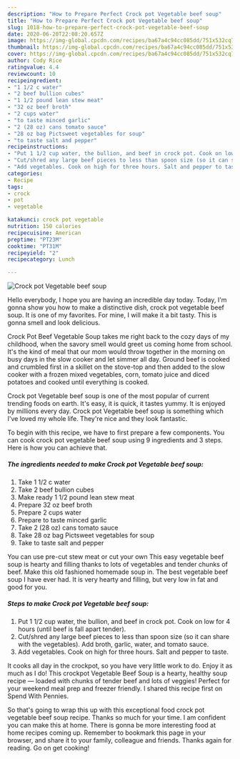 ```yaml
---
description: "How to Prepare Perfect Crock pot Vegetable beef soup"
title: "How to Prepare Perfect Crock pot Vegetable beef soup"
slug: 1018-how-to-prepare-perfect-crock-pot-vegetable-beef-soup
date: 2020-06-20T22:08:20.657Z
image: https://img-global.cpcdn.com/recipes/ba67a4c94cc085dd/751x532cq70/crock-pot-vegetable-beef-soup-recipe-main-photo.jpg
thumbnail: https://img-global.cpcdn.com/recipes/ba67a4c94cc085dd/751x532cq70/crock-pot-vegetable-beef-soup-recipe-main-photo.jpg
cover: https://img-global.cpcdn.com/recipes/ba67a4c94cc085dd/751x532cq70/crock-pot-vegetable-beef-soup-recipe-main-photo.jpg
author: Cody Rice
ratingvalue: 4.4
reviewcount: 10
recipeingredient:
- "1 1/2 c water"
- "2 beef bullion cubes"
- "1 1/2 pound lean stew meat"
- "32 oz beef broth"
- "2 cups water"
- "to taste minced garlic"
- "2 (28 oz) cans tomato sauce"
- "28 oz bag Pictsweet vegetables for soup"
- "to taste salt and pepper"
recipeinstructions:
- "Put 1 1/2 cup water, the bullion, and beef in crock pot. Cook on low for 4 hours (until beef is fall apart tender)."
- "Cut/shred any large beef pieces to less than spoon size (so it can share with the vegetables).  Add broth, garlic, water, and tomato sauce."
- "Add vegetables. Cook on high for three hours. Salt and pepper to taste."
categories:
- Recipe
tags:
- crock
- pot
- vegetable

katakunci: crock pot vegetable 
nutrition: 150 calories
recipecuisine: American
preptime: "PT23M"
cooktime: "PT31M"
recipeyield: "2"
recipecategory: Lunch

---
```



![Crock pot Vegetable beef soup](https://img-global.cpcdn.com/recipes/ba67a4c94cc085dd/751x532cq70/crock-pot-vegetable-beef-soup-recipe-main-photo.jpg)

Hello everybody, I hope you are having an incredible day today. Today, I'm gonna show you how to make a distinctive dish, crock pot vegetable beef soup. It is one of my favorites. For mine, I will make it a bit tasty. This is gonna smell and look delicious.

Crock Pot Beef Vegetable Soup takes me right back to the cozy days of my childhood, when the savory smell would greet us coming home from school. It&#39;s the kind of meal that our mom would throw together in the morning on busy days in the slow cooker and let simmer all day. Ground beef is cooked and crumbled first in a skillet on the stove-top and then added to the slow cooker with a frozen mixed vegetables, corn, tomato juice and diced potatoes and cooked until everything is cooked.

Crock pot Vegetable beef soup is one of the most popular of current trending foods on earth. It's easy, it is quick, it tastes yummy. It is enjoyed by millions every day. Crock pot Vegetable beef soup is something which I've loved my whole life. They're nice and they look fantastic.


To begin with this recipe, we have to first prepare a few components. You can cook crock pot vegetable beef soup using 9 ingredients and 3 steps. Here is how you can achieve that.

<!--inarticleads1-->

##### The ingredients needed to make Crock pot Vegetable beef soup:

1. Take 1 1/2 c water
1. Take 2 beef bullion cubes
1. Make ready 1 1/2 pound lean stew meat
1. Prepare 32 oz beef broth
1. Prepare 2 cups water
1. Prepare to taste minced garlic
1. Take 2 (28 oz) cans tomato sauce
1. Take 28 oz bag Pictsweet vegetables for soup
1. Take to taste salt and pepper


You can use pre-cut stew meat or cut your own This easy vegetable beef soup is hearty and filling thanks to lots of vegetables and tender chunks of beef. Make this old fashioned homemade soup in. The best vegetable beef soup I have ever had. It is very hearty and filling, but very low in fat and good for you. 

<!--inarticleads2-->

##### Steps to make Crock pot Vegetable beef soup:

1. Put 1 1/2 cup water, the bullion, and beef in crock pot. Cook on low for 4 hours (until beef is fall apart tender).
1. Cut/shred any large beef pieces to less than spoon size (so it can share with the vegetables).  Add broth, garlic, water, and tomato sauce.
1. Add vegetables. Cook on high for three hours. Salt and pepper to taste.


It cooks all day in the crockpot, so you have very little work to do. Enjoy it as much as I do! This crockpot Vegetable Beef Soup is a hearty, healthy soup recipe — loaded with chunks of tender beef and lots of veggies! Perfect for your weekend meal prep and freezer friendly. I shared this recipe first on Spend With Pennies. 

So that's going to wrap this up with this exceptional food crock pot vegetable beef soup recipe. Thanks so much for your time. I am confident you can make this at home. There is gonna be more interesting food at home recipes coming up. Remember to bookmark this page in your browser, and share it to your family, colleague and friends. Thanks again for reading. Go on get cooking!
